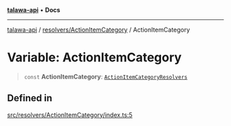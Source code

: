 [**talawa-api**](../../../README.md) • **Docs**

***

[talawa-api](../../../modules.md) / [resolvers/ActionItemCategory](../README.md) / ActionItemCategory

# Variable: ActionItemCategory

> `const` **ActionItemCategory**: [`ActionItemCategoryResolvers`](../../../types/generatedGraphQLTypes/type-aliases/ActionItemCategoryResolvers.md)

## Defined in

[src/resolvers/ActionItemCategory/index.ts:5](https://github.com/PalisadoesFoundation/talawa-api/blob/fe65d855b3d1e3e4af621340e7e8bfa0325634c1/src/resolvers/ActionItemCategory/index.ts#L5)
